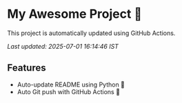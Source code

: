 # My Awesome Project 🚀

This project is automatically updated using GitHub Actions.

_Last updated: 2025-07-01 16:14:46 IST_

## Features
- Auto-update README using Python 🐍
- Auto Git push with GitHub Actions 🤖
